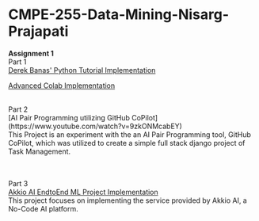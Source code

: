 # CMPE-255-Data-Mining-Nisarg-Prajapati

**Assignment 1** <br />
Part 1 <br />
[Derek Banas' Python Tutorial Implementation](https://colab.research.google.com/drive/14Y9uQLDxesJJ4xemua5NDGt8fgQvwmyi#scrollTo=Zp7r10YMqidN)

[Advanced Colab Implementation](https://colab.research.google.com/drive/1R5UfGKiwbiKO3Gl0RmZec5vNobuVcCiv#scrollTo=HhQ5FBhSP5d0)

<br />
Part 2 <br />
[AI Pair Programming utilizing GitHub CoPilot](https://www.youtube.com/watch?v=9zkONMcabEY)
<br />
This Project is an experiment with the an AI Pair Programming tool, GitHub CoPilot, which was utilized to create a simple full stack django project of Task Management.

<br /><br />
Part 3 <br />
[Akkio AI EndtoEnd ML Project Implementation](https://www.youtube.com/watch?v=P5RLzNrZvFk)
<br />
This project focuses on implementing the service provided by Akkio AI, a No-Code AI platform.
